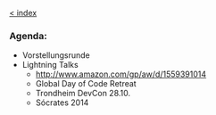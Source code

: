[< index](/wiki/rheinmain/index)

### Agenda:

* Vorstellungsrunde
* Lightning Talks
  * http://www.amazon.com/gp/aw/d/1559391014
  * Global Day of Code Retreat
  * Trondheim DevCon 28.10.
  * Sócrates 2014
